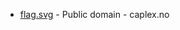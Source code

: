 * [flag.svg](https://commons.wikimedia.org/wiki/File:Nes_Buskerud_komm.svg) - Public domain - caplex.no
